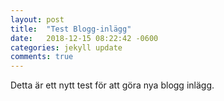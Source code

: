 ```yaml
---
layout: post
title:  "Test Blogg-inlägg"
date:   2018-12-15 08:22:42 -0600
categories: jekyll update
comments: true
---
```

Detta är ett nytt test för att göra nya blogg inlägg.
